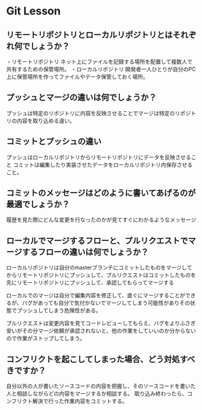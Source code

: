 # Git Lesson

## リモートリポジトリとローカルリポジトリとはそれぞれ何でしょうか？

・リモートリポジトリ
ネット上にファイルを記録する場所を配置して複数人で共有するための保管場所。
・ローカルリポジトリ
開発者一人ひとりが自分のPC上に保管場所を作ってファイルやデータ保管しておく場所。


## プッシュとマージの違いは何でしょうか？
プッシュは特定のリポジトリに内容を反映させることでマージは特定のリポジトリの内容を取り込める違い。

## コミットとプッシュの違い
プッシュはローカルリポジトリからリモートリポジトリにデータを反映させること
コミットは編集したり実装させたデータをローカルリポジトリ内保存させること。

## コミットのメッセージはどのように書いてあげるのが最適でしょうか？
履歴を見た際にどんな変更を行なったのかが見てすぐにわかるようなメッセージ


## ローカルでマージするフローと、プルリクエストでマージするフローの違いは何でしょうか？
ローカルリポジトリは自分のmasterブランチにコミットしたものをマージしてからリモートリポジトリにプッシュして、プルリクエストはコミットしたものを先にリモートリポジトリにプッシュして、承認してもらってマージする

ローカルでのマージは自分で編集内容を修正して、直ぐにマージすることができるが、バグがあっても自分で気付かないでマージしてしまう可能性がありその状態でプッシュしてしまう危険性がある。

プルリクエストは変更内容を見てコードレビューしてもらえ、バグをよりふさぎ安いがその分マージ依頼が承認されないと、他の作業をしていいのか分からないので作業がストップしてしまう。

## コンフリクトを起こしてしまった場合、どう対処すべきですか？
自分以外の人が書いたソースコードの内容を把握し、そのソースコードを書いた人と相談しながらどの内容をマージするか相談する。
取り込み終わったら、コンフリクト解決で行った作業内容をコミットする。